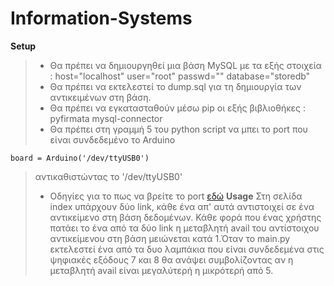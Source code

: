 # Information-Systems
**Setup**
> - Θα πρέπει να δημιουργηθεί μια βάση MySQL με τα εξής στοιχεία :
>   host="localhost"
>   user="root"
>   passwd=""
>   database="storedb"
> - Θα πρέπει να εκτελεστεί το dump.sql για τη δημιουργία των αντικειμένων στη βάση.
> - Θα πρέπει να εγκατασταθούν μέσω pip οι εξής βιβλιοθήκες :
>   pyfirmata
>   mysql-connector
> - Θα πρέπει στη γραμμή 5 του python script να μπει το port που είναι συνδεδεμένο το Arduino
```
board = Arduino('/dev/ttyUSB0')
```
>   αντικαθιστώντας το '/dev/ttyUSB0'
> - Οδηγίες για το πως να βρείτε το port [εδώ](https://www.swarthmore.edu/NatSci/echeeve1/Class/E02/Lab01/PortID.html)
**Usage**
>   Στη σελίδα index υπάρχουν δύο link, κάθε ένα απ' αυτά αντιστοιχεί σε ένα αντικείμενο στη     βάση δεδομένων. Κάθε φορά που ένας χρήστης πατάει το ένα από τα δύο link η μεταβλητή         avail του αντίστοιχου αντικείμενου στη βάση μειώνεται κατά 1.Όταν το main.py εκτελεστεί      ένα από τα δυο λαμπάκια που είναι συνδεδεμένα στις ψηφιακές εξόδους 7 και 8 θα ανάψει        συμβολίζοντας αν η μεταβλητή avail είναι μεγαλύτερή η μικρότερή από 5.
